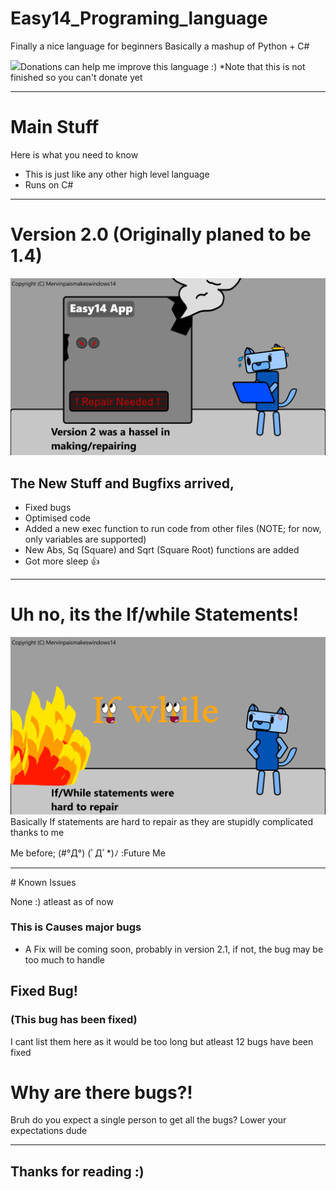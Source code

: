 # Easy14_Programing_language
Finally a nice language for beginners
Basically a mashup of Python + C#
<html>
	<head>
		<a><img width="75" href="" src="https://www.svgrepo.com/show/86407/donate.svg"></img>Donations can help me improve this language :) *Note that this is not finished so you can't donate yet</a>
	</head>
</html>

<hr>

# Main Stuff
Here is what you need to know

* This is just like any other high level language
* Runs on C#
<hr>

# Version 2.0 (Originally planed to be 1.4)

<img src="./Images/version 2.0.png">

## The New Stuff and Bugfixs arrived,

* Fixed bugs
* Optimised code
* Added a new exec function to run code from other files (NOTE; for now, only variables are supported)
* New Abs, Sq (Square) and Sqrt (Square Root) functions are 
added
* Got more sleep 👍

<hr>

# Uh no, its the If/while Statements!

<img src="./Images/goddam its if and while statements causing bugs.png">
Basically If statements are hard to repair as they are stupidly complicated thanks to me

Me before; (#°Д°) (ﾟДﾟ*)ﾉ :Future Me
<hr>
# Known Issues

None :) atleast as of now

### This is Causes major bugs

- A Fix will be coming soon, probably in version 2.1, if not, the bug may be too much to handle

## Fixed Bug!
### (This bug has been fixed)

I cant list them here as it would be too long but atleast 12 bugs have been fixed

# Why are there bugs?!

Bruh do you expect a single person to get all the bugs? Lower your expectations dude

<hr>

## Thanks for reading :)